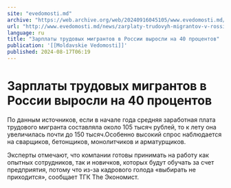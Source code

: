 ```yaml
---
site: "evedomosti.md"
archive: "https://web.archive.org/web/20240916045105/www.evedomosti.md/news/zarplaty-trudovyh-migrantov-v-rossii-vyrosli-na-40-procentov"
url: "http://www.evedomosti.md/news/zarplaty-trudovyh-migrantov-v-rossii-vyrosli-na-40-procentov"
language: ru
title: "Зарплаты трудовых мигрантов в России выросли на 40 процентов"
publication: '[[Moldavskie Vedomosti]]'
published: 2024-08-17T06:19
---
```


# Зарплаты трудовых мигрантов в России выросли на 40 процентов

По данным источников, если в начале года средняя заработная плата трудового мигранта составляла около 105 тысяч рублей, то к лету она увеличилась почти до 150 тысяч.Особенно высокий спрос наблюдается на сварщиков, бетонщиков, монолитчиков и арматурщиков.

Эксперты отмечают, что компании готовы принимать на работу как опытных сотрудников, так и новичков, которых будут обучать за счет предприятия, потому что из-за кадрового голода «выбирать не приходится», сообщает ТГК The Экономист.